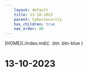 ```yaml
---
    layout: default
    title: 13-10-2023
    parent: Cybersecurity
    has_children: true
    nav_order: 80
---
```


<span class="fs-1">
[HOME](./index.md){: .btn .btn-blue }
</span>

# 13-10-2023